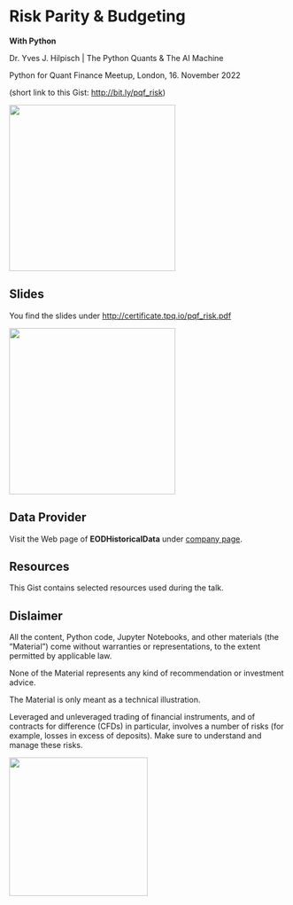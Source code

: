 Risk Parity & Budgeting
=======================

**With Python**

Dr. Yves J. Hilpisch | The Python Quants & The AI Machine

Python for Quant Finance Meetup, London, 16. November 2022

(short link to this Gist: http://bit.ly/pqf_risk)

<img src="http://hilpisch.com/tpq_logo.png" width=300px>


Slides
-------

You find the slides under http://certificate.tpq.io/pqf_risk.pdf

<img src="http://hilpisch.com/tpq_viz.png" width=300px>

Data Provider
-------------
Visit the Web page of **EODHistoricalData** under [company page](https://eodhistoricaldata.com/r/?ref=X8R79ISB).


Resources
----------
This Gist contains selected resources used during the talk.


Dislaimer
---------
All the content, Python code, Jupyter Notebooks, and other materials (the “Material”) come without warranties or representations, to the extent permitted by applicable law.

None of the Material represents any kind of recommendation or investment advice.

The Material is only meant as a technical illustration.

Leveraged and unleveraged trading of financial instruments, and of contracts for difference (CFDs) in particular, involves a number of risks (for example, losses in excess of deposits). Make sure to understand and manage these risks.

<img src="http://hilpisch.com/tpq_logo.png" width=250px>

